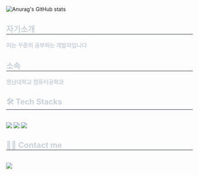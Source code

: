 ![Anurag's GitHub stats](https://github-readme-stats.vercel.app/api?username=anuraghazra&theme=dark&show_icons=true)

<div style="text-align: left;"> 
    <h2 style="border-bottom: 1px solid #21262d; color: #c9d1d9;"> 자기소개 </h2>  
    <div style="font-weight: 700; font-size: 15px; text-align: left; color: #c9d1d9;"> 저는 꾸준히 공부하는 개발자입니다 </div> 
    </div>
     <h2 style="border-bottom: 1px solid #21262d; color: #c9d1d9;"> 소속 </h2>  
    <div style="font-weight: 700; font-size: 15px; text-align: left; color: #c9d1d9;"> 영남대학교 컴퓨터공학과 </div> 
    </div>
    <div style="text-align: left;">
    <h2 style="border-bottom: 1px solid #21262d; color: #c9d1d9;"> 🛠️ Tech Stacks </h2> <br> 
    <div style="margin: ; text-align: left;" "text-align: left;"> <img src="https://img.shields.io/badge/C++-00599C?style=for-the-badge&logo=C%2B%2B&logoColor=white">
          <img src="https://img.shields.io/badge/HTML5-E34F26?style=for-the-badge&logo=HTML5&logoColor=white">
          <img src="https://img.shields.io/badge/C-A8B9CC?style=for-the-badge&logo=C&logoColor=white">
          </div>
    </div>
    <div style="text-align: left;">
    <h2 style="border-bottom: 1px solid #21262d; color: #c9d1d9;"> 🧑‍💻 Contact me </h2> <br> 
    <div style="text-align: left;"> <a href=mailto:ksp101454@gmail.com> <img src="https://img.shields.io/badge/Gmail-EA4335?style=for-the-badge&logo=Gmail&logoColor=white&link=mailto:ksp101454@gmail.com"> </a>
          </div>  <br> 
    <div style="text-align: left;">  </div> 
    </div>
    

<!--
**certa1014/certa1014** is a ✨ _special_ ✨ repository because its `README.md` (this file) appears on your GitHub profile.

Here are some ideas to get you started:

- 🔭 I’m currently working on ...
- 🌱 I’m currently learning ...
- 👯 I’m looking to collaborate on ...
- 🤔 I’m looking for help with ...
- 💬 Ask me about ...
- 📫 How to reach me: ...
- 😄 Pronouns: ...
- ⚡ Fun fact: ...
-->
